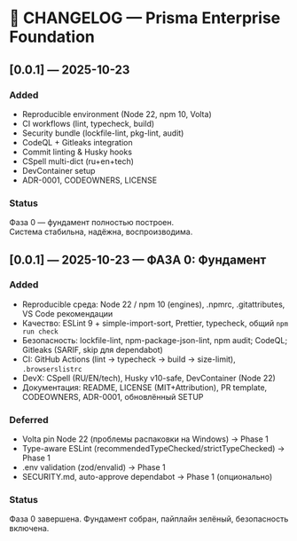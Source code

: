 # 🧾 CHANGELOG — Prisma Enterprise Foundation

## [0.0.1] — 2025-10-23

### Added

- Reproducible environment (Node 22, npm 10, Volta)
- CI workflows (lint, typecheck, build)
- Security bundle (lockfile-lint, pkg-lint, audit)
- CodeQL + Gitleaks integration
- Commit linting & Husky hooks
- CSpell multi-dict (ru+en+tech)
- DevContainer setup
- ADR-0001, CODEOWNERS, LICENSE

### Status

Фаза 0 — фундамент полностью построен.  
Система стабильна, надёжна, воспроизводима.

## [0.0.1] — 2025-10-23 — ФАЗА 0: Фундамент

### Added

- Reproducible среда: Node 22 / npm 10 (engines), .npmrc, .gitattributes, VS Code рекомендации
- Качество: ESLint 9 + simple-import-sort, Prettier, typecheck, общий `npm run check`
- Безопасность: lockfile-lint, npm-package-json-lint, npm audit; CodeQL; Gitleaks (SARIF, skip для dependabot)
- CI: GitHub Actions (lint → typecheck → build → size-limit), `.browserslistrc`
- DevX: CSpell (RU/EN/tech), Husky v10-safe, DevContainer (Node 22)
- Документация: README, LICENSE (MIT+Attribution), PR template, CODEOWNERS, ADR-0001, обновлённый SETUP

### Deferred

- Volta pin Node 22 (проблемы распаковки на Windows) → Phase 1
- Type-aware ESLint (recommendedTypeChecked/strictTypeChecked) → Phase 1
- .env validation (zod/envalid) → Phase 1
- SECURITY.md, auto-approve dependabot → Phase 1 (опционально)

### Status

Фаза 0 завершена. Фундамент собран, пайплайн зелёный, безопасность включена.
